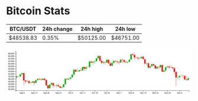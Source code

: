 # Bitcoin Stats

BTC/USDT|24h change|24h high|24h low|
|---|---|---|---|
|$48538.83|0.35%|$50125.00|$46751.00|

<img src="./chart.svg">

